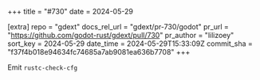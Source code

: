 +++
title = "#730"
date = 2024-05-29

[extra]
repo = "gdext"
docs_rel_url = "gdext/pr-730/godot"
pr_url = "https://github.com/godot-rust/gdext/pull/730"
pr_author = "lilizoey"
sort_key = 2024-05-29
date_time = 2024-05-29T15:33:09Z
commit_sha = "f37f4b018e94634fc74685a7ab9081ea636b7708"
+++

Emit `rustc-check-cfg`
